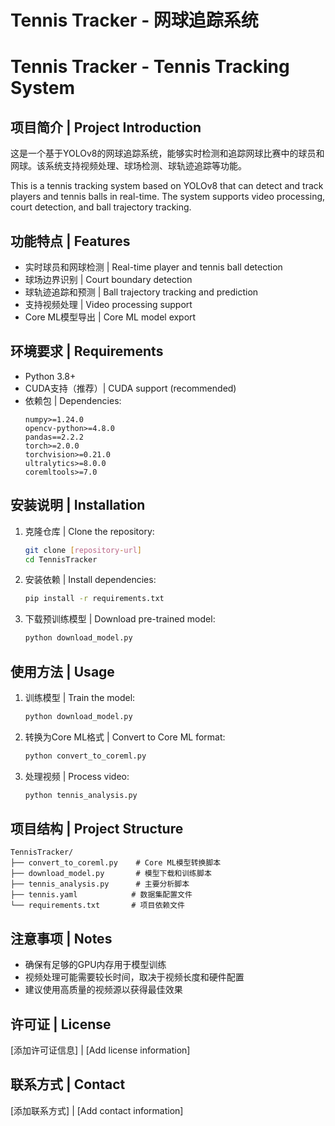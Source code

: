 # Tennis Tracker - 网球追踪系统
# Tennis Tracker - Tennis Tracking System

## 项目简介 | Project Introduction

这是一个基于YOLOv8的网球追踪系统，能够实时检测和追踪网球比赛中的球员和网球。该系统支持视频处理、球场检测、球轨迹追踪等功能。

This is a tennis tracking system based on YOLOv8 that can detect and track players and tennis balls in real-time. The system supports video processing, court detection, and ball trajectory tracking.

## 功能特点 | Features

- 实时球员和网球检测 | Real-time player and tennis ball detection
- 球场边界识别 | Court boundary detection
- 球轨迹追踪和预测 | Ball trajectory tracking and prediction
- 支持视频处理 | Video processing support
- Core ML模型导出 | Core ML model export

## 环境要求 | Requirements

- Python 3.8+
- CUDA支持（推荐）| CUDA support (recommended)
- 依赖包 | Dependencies:
  ```
  numpy>=1.24.0
  opencv-python>=4.8.0
  pandas==2.2.2
  torch>=2.0.0
  torchvision>=0.21.0
  ultralytics>=8.0.0
  coremltools>=7.0
  ```

## 安装说明 | Installation

1. 克隆仓库 | Clone the repository:
   ```bash
   git clone [repository-url]
   cd TennisTracker
   ```

2. 安装依赖 | Install dependencies:
   ```bash
   pip install -r requirements.txt
   ```

3. 下载预训练模型 | Download pre-trained model:
   ```bash
   python download_model.py
   ```

## 使用方法 | Usage

1. 训练模型 | Train the model:
   ```bash
   python download_model.py
   ```

2. 转换为Core ML格式 | Convert to Core ML format:
   ```bash
   python convert_to_coreml.py
   ```

3. 处理视频 | Process video:
   ```bash
   python tennis_analysis.py
   ```

## 项目结构 | Project Structure

```
TennisTracker/
├── convert_to_coreml.py    # Core ML模型转换脚本
├── download_model.py       # 模型下载和训练脚本
├── tennis_analysis.py      # 主要分析脚本
├── tennis.yaml            # 数据集配置文件
└── requirements.txt       # 项目依赖文件
```

## 注意事项 | Notes

- 确保有足够的GPU内存用于模型训练
- 视频处理可能需要较长时间，取决于视频长度和硬件配置
- 建议使用高质量的视频源以获得最佳效果

## 许可证 | License

[添加许可证信息] | [Add license information]

## 联系方式 | Contact

[添加联系方式] | [Add contact information] 